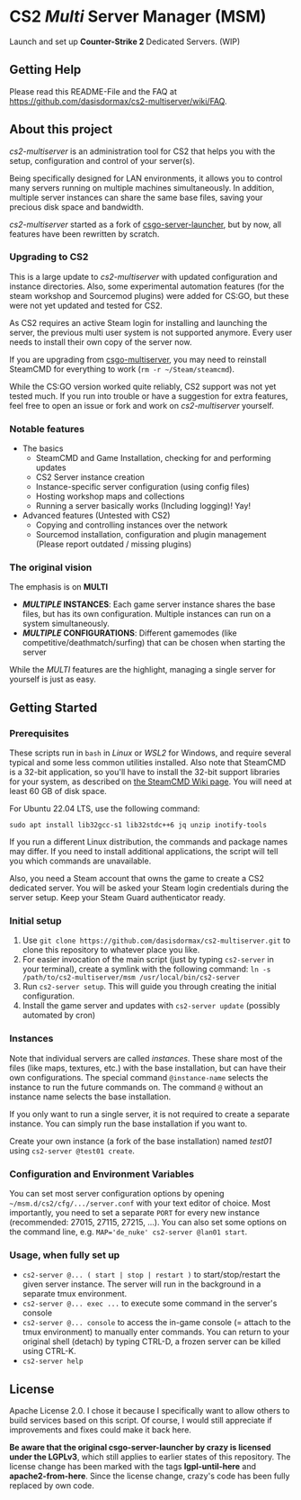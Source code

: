 # CS2 *Multi* Server Manager (MSM)

Launch and set up **Counter-Strike 2** Dedicated Servers. (WIP)




## Getting Help

Please read this README-File and the FAQ at <https://github.com/dasisdormax/cs2-multiserver/wiki/FAQ>.




## About this project

*cs2-multiserver* is an administration tool for CS2 that helps you with the setup, configuration and control of your server(s).

Being specifically designed for LAN environments, it allows you to control many servers running on multiple machines simultaneously. In addition, multiple server instances can share the same base files, saving your precious disk space and bandwidth.

*cs2-multiserver* started as a fork of [csgo-server-launcher](https://github.com/crazy-max/csgo-server-launcher), but by now, all features have been rewritten by scratch.


### Upgrading to CS2

This is a large update to *cs2-multiserver* with updated configuration and instance directories. Also, some experimental automation features (for the steam workshop and Sourcemod plugins) were added for CS:GO, but these were not yet updated and tested for CS2.

As CS2 requires an active Steam login for installing and launching the server, the previous multi user system is not supported anymore. Every user needs to install their own copy of the server now.

If you are upgrading from [csgo-multiserver](https://github.com/dasisdormax/csgo-multiserver), you may need to reinstall SteamCMD for everything to work (`rm -r ~/Steam/steamcmd`). 

While the CS:GO version worked quite reliably, CS2 support was not yet tested much. If you run into trouble or have a suggestion for extra features, feel free to open an issue or fork and work on *cs2-multiserver* yourself.


### Notable features

* The basics
	* SteamCMD and Game Installation, checking for and performing updates
	* CS2 Server instance creation
	* Instance-specific server configuration (using config files)
	* Hosting workshop maps and collections
	* Running a server basically works (Including logging)! Yay!
* Advanced features (Untested with CS2)
	* Copying and controlling instances over the network
	* Sourcemod installation, configuration and plugin management (Please report outdated / missing plugins)


### The original vision

The emphasis is on **MULTI**

* **_MULTIPLE_ INSTANCES**: Each game server instance shares the base files, but has its own configuration. Multiple instances can run on a system simultaneously.
* **_MULTIPLE_ CONFIGURATIONS**: Different gamemodes (like competitive/deathmatch/surfing) that can be chosen when starting the server

While the _MULTI_ features are the highlight, managing a single server for yourself is just as easy.




## Getting Started

### Prerequisites

These scripts run in `bash` in _Linux_ or _WSL2_ for Windows, and require several typical and some less common utilities installed. Also note that SteamCMD is a 32-bit application, so you'll have to install the 32-bit support libraries for your system, as described on [the SteamCMD Wiki page](https://developer.valvesoftware.com/wiki/SteamCMD#Linux). You will need at least 60 GB of disk space.

For Ubuntu 22.04 LTS, use the following command:

```
sudo apt install lib32gcc-s1 lib32stdc++6 jq unzip inotify-tools
```

If you run a different Linux distribution, the commands and package names may differ. If you need to install additional applications, the script will tell you which commands are unavailable.

Also, you need a Steam account that owns the game to create a CS2 dedicated server. You will be asked your Steam login credentials during the server setup. Keep your Steam Guard authenticator ready.


### Initial setup

1. Use `git clone https://github.com/dasisdormax/cs2-multiserver.git` to clone this repository to whatever place you like.
2. For easier invocation of the main script (just by typing `cs2-server` in your terminal), create a symlink with the following command: `ln -s /path/to/cs2-multiserver/msm /usr/local/bin/cs2-server`
3. Run `cs2-server setup`. This will guide you through creating the initial configuration.
4. Install the game server and updates with `cs2-server update` (possibly automated by cron)
 

### Instances

Note that individual servers are called _instances_. These share most of the files (like maps, textures, etc.) with the base installation, but can have their own configurations. The special command `@instance-name` selects the instance to run the future commands on. The command `@` without an instance name selects the base installation.

If you only want to run a single server, it is not required to create a separate instance. You can simply run the base installation if you want to.

Create your own instance (a fork of the base installation) named _test01_ using `cs2-server @test01 create`.


### Configuration and Environment Variables

You can set most server configuration options by opening `~/msm.d/cs2/cfg/.../server.conf` with your text editor of choice. Most importantly, you need to set a separate `PORT` for every new instance (recommended: 27015, 27115, 27215, ...). You can also set some options on the command line, e.g. `MAP='de_nuke' cs2-server @lan01 start`.


### Usage, when fully set up

* `cs2-server @... ( start | stop | restart )` to start/stop/restart the given server instance. The server will run in the background in a separate tmux environment.
* `cs2-server @... exec ...` to execute some command in the server's console
* `cs2-server @... console` to access the in-game console (= attach to the tmux environment) to manually enter commands. You can return to your original shell (detach) by typing CTRL-D, a frozen server can be killed using CTRL-K.
* `cs2-server help`




## License

Apache License 2.0. I chose it because I specifically want to allow others to build services based on this script. Of course, I would still appreciate if improvements and fixes could make it back here.

__Be aware that the original csgo-server-launcher by crazy is licensed under the LGPLv3__, which still applies to earlier states of this repository. The license change has been marked with the tags __lgpl-until-here__ and __apache2-from-here__. Since the license change, crazy's code has been fully replaced by own code.
